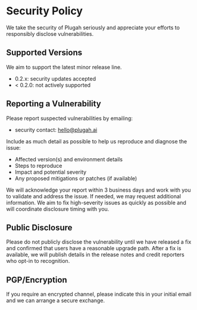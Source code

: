 # Security Policy

We take the security of Plugah seriously and appreciate your efforts to
responsibly disclose vulnerabilities.

## Supported Versions

We aim to support the latest minor release line.

- 0.2.x: security updates accepted
- < 0.2.0: not actively supported

## Reporting a Vulnerability

Please report suspected vulnerabilities by emailing:

- security contact: hello@plugah.ai

Include as much detail as possible to help us reproduce and diagnose the issue:

- Affected version(s) and environment details
- Steps to reproduce
- Impact and potential severity
- Any proposed mitigations or patches (if available)

We will acknowledge your report within 3 business days and work with you to
validate and address the issue. If needed, we may request additional
information. We aim to fix high-severity issues as quickly as possible and will
coordinate disclosure timing with you.

## Public Disclosure

Please do not publicly disclose the vulnerability until we have released a fix
and confirmed that users have a reasonable upgrade path. After a fix is
available, we will publish details in the release notes and credit reporters who
opt-in to recognition.

## PGP/Encryption

If you require an encrypted channel, please indicate this in your initial
email and we can arrange a secure exchange.

